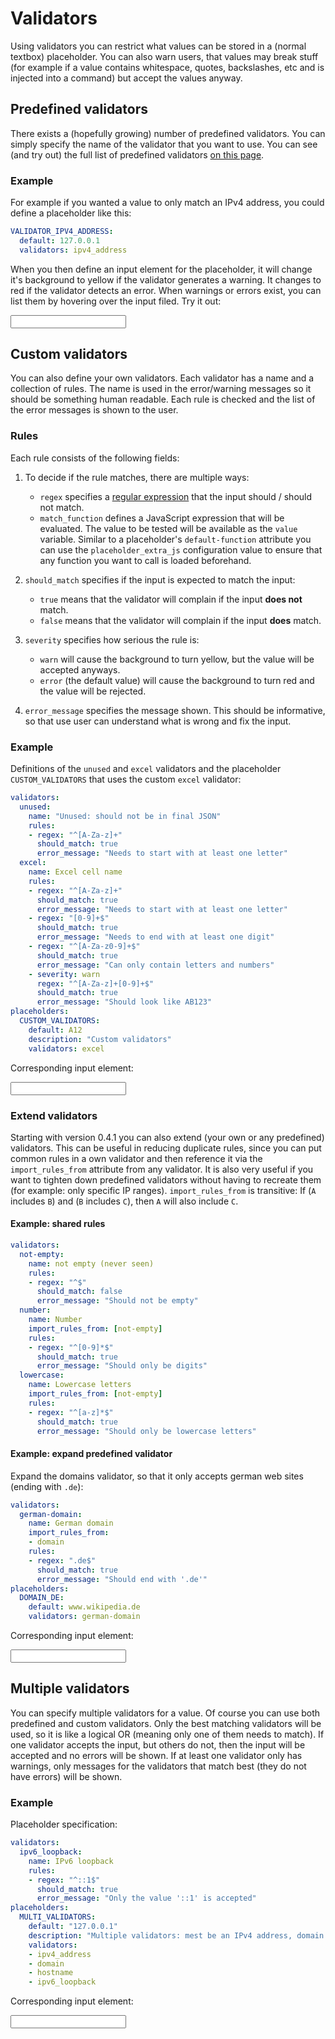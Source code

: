 # Validators

Using validators you can restrict what values can be stored in a (normal textbox) placeholder.
You can also warn users, that values may break stuff (for example if a value contains whitespace, quotes, backslashes, etc and is injected into a command) but accept the values anyway.

## Predefined validators

There exists a (hopefully growing) number of predefined validators.
You can simply specify the name of the validator that you want to use.
You can see (and try out) the full list of predefined validators [on this page](./tests/validators.md).

### Example

For example if you wanted a value to only match an IPv4 address, you could define a placeholder like this:

```yaml
VALIDATOR_IPV4_ADDRESS:
  default: 127.0.0.1
  validators: ipv4_address
```

When you then define an input element for the placeholder, it will change it's background to yellow if the validator generates a warning.
It changes to red if the validator detects an error.
When warnings or errors exist, you can list them by hovering over the input filed.
Try it out:

<input data-input-for="VALIDATOR_IPV4_ADDRESS">


## Custom validators

You can also define your own validators.
Each validator has a name and a collection of rules.
The name is used in the error/warning messages so it should be something human readable.
Each rule is checked and the list of the error messages is shown to the user.

### Rules

Each rule consists of the following fields:

1. To decide if the rule matches, there are multiple ways:

    - `regex` specifies a [regular expression](https://en.wikipedia.org/wiki/Regular_expression) that the input should / should not match.
    - `match_function` defines a JavaScript expression that will be evaluated.
        The value to be tested will be available as the `value` variable.
        Similar to a placeholder's `default-function` attribute you can use the `placeholder_extra_js` configuration value to ensure that any function you want to call is loaded beforehand.

2. `should_match` specifies if the input is expected to match the input:

    - `true` means that the validator will complain if the input **does not** match.
    - `false` means that the validator will complain if the input **does** match.

3. `severity` specifies how serious the rule is:

    - `warn` will cause the background to turn yellow, but the value will be accepted anyways.
    - `error` (the default value) will cause the background to turn red and the value will be rejected.

4. `error_message` specifies the message shown.
    This should be informative, so that use user can understand what is wrong and fix the input.

### Example

Definitions of the `unused` and `excel` validators and the placeholder `CUSTOM_VALIDATORS` that uses the custom `excel` validator:

```yaml title="placeholder-plugin.yaml"
validators:
  unused:
    name: "Unused: should not be in final JSON"
    rules:
    - regex: "^[A-Za-z]+"
      should_match: true
      error_message: "Needs to start with at least one letter"
  excel:
    name: Excel cell name
    rules:
    - regex: "^[A-Za-z]+"
      should_match: true
      error_message: "Needs to start with at least one letter"
    - regex: "[0-9]+$"
      should_match: true
      error_message: "Needs to end with at least one digit"
    - regex: "^[A-Za-z0-9]+$"
      should_match: true
      error_message: "Can only contain letters and numbers"
    - severity: warn
      regex: "^[A-Za-z]+[0-9]+$"
      should_match: true
      error_message: "Should look like AB123"
placeholders:
  CUSTOM_VALIDATORS:
    default: A12
    description: "Custom validators"
    validators: excel

```

Corresponding input element:

<input data-input-for="CUSTOM_VALIDATORS">

### Extend validators

Starting with version 0.4.1 you can also extend (your own or any predefined) validators.
This can be useful in reducing duplicate rules, since you can put common rules in a own validator and then reference it via the `import_rules_from` attribute from any validator.
It is also very useful if you want to tighten down predefined validators without having to recreate them (for example: only specific IP ranges).
`import_rules_from` is transitive: If (`A` includes `B`) and (`B` includes `C`), then `A` will also include `C`.

#### Example: shared rules

```yaml title="placeholder-plugin.yaml"
validators:
  not-empty:
    name: not empty (never seen)
    rules:
    - regex: "^$"
      should_match: false
      error_message: "Should not be empty"
  number:
    name: Number
    import_rules_from: [not-empty]
    rules:
    - regex: "^[0-9]*$"
      should_match: true
      error_message: "Should only be digits"
  lowercase:
    name: Lowercase letters
    import_rules_from: [not-empty]
    rules:
    - regex: "^[a-z]*$"
      should_match: true
      error_message: "Should only be lowercase letters"
```

#### Example: expand predefined validator

Expand the domains validator, so that it only accepts german web sites (ending with `.de`):

```yaml title="placeholder-plugin.yaml"
validators:
  german-domain:
    name: German domain
    import_rules_from:
    - domain
    rules:
    - regex: ".de$"
      should_match: true
      error_message: "Should end with '.de'"
placeholders:
  DOMAIN_DE:
    default: www.wikipedia.de
    validators: german-domain
```

Corresponding input element:

<input data-input-for="DOMAIN_DE">


## Multiple validators

You can specify multiple validators for a value.
Of course you can use both predefined and custom validators.
Only the best matching validators will be used, so it is like a logical OR (meaning only one of them needs to match).
If one validator accepts the input, but others do not, then the input will be accepted and no errors will be shown.
If at least one validator only has warnings, only messages for the validators that match best (they do not have errors) will be shown.

### Example

Placeholder specification:

```yaml title="placeholder-plugin.yaml"
validators:
  ipv6_loopback:
    name: IPv6 loopback
    rules:
    - regex: "^::1$"
      should_match: true
      error_message: "Only the value '::1' is accepted"
placeholders:
  MULTI_VALIDATORS:
    default: "127.0.0.1"
    description: "Multiple validators: mest be an IPv4 address, domain name, or hostname"
    validators:
    - ipv4_address
    - domain
    - hostname
    - ipv6_loopback
```

Corresponding input element:

<input data-input-for="MULTI_VALIDATORS">


